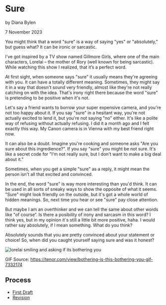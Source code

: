 # Sure

by Diana Bylen

7 November 2023

You might think that a word "sure" is a way of saying "yes" or "absolutely," but guess what? It can be ironic or sarcastic.

I've got inspired by a TV show named Gillmore Girls, where one of the main characters, Lorelai – the mother of Rory (well known for being sarcastic). While watching this show I realized, that it’s a perfect word. 

At first sight, when someone says "sure" it usually means they're agreeing with you. It can have a totally different meaning. Sometimes, they might say it in a way that doesn't sound very friendly, almost like they're not really catching on with the idea. That's irony right there because the word "sure" is pretending to be positive when it's not.

Let's say a friend wants to borrow your super expensive camera, and you're not too happy about it. If you say "sure" in a hesitant way, you're not actually excited to lend it, but you're not saying "no" either. It's like a polite way of refusing without actually refusing. I did it a month ago and I felt exactly this way. My Canon camera is in Vienna with my best friend right now.

It can also be a doubt. Imagine you're cooking and someone asks "Are you sure about this ingredience?". If you say "sure" you might be not sure. It's like a secret code for "I'm not really sure, but I don't want to make a big deal about it."

Sometimes, when you get a simple "sure" as a reply, it might mean the person isn't all that excited and convinced.

In the end, the word "sure" is way more interesting than you'd think. It can be used in all sorts of sneaky ways to show the opposite of what it seems. "Sure" might look friendly on the outside, but it's got a whole world of hidden meanings. So, next time you hear or see "sure" pay close attention.

But maybe I am an overthinker and we can tell the same about other words like "of course“. Is there a posibility of irony and sarcasm in this word? I think yes, but in my opinion it´s still a little bit more positive, haha. I would rather say absolutely, if I mean something. What do you think?

Absolutely sounds that you are pretty convinced about your statement or choice! So, when did you caught yourself saying sure and was it honest?

![lorelai smiling and asking if its bothering you](https://github.com/dbylen/efd/assets/148856075/1c406259-3f38-4397-921e-327d41e91d91)

GIF Source: https://tenor.com/view/bothering-is-this-bothering-you-gif-7332174

## Process

- [First Draft](#first-draft)
- [Revision](#revision)

